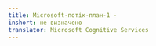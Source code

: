 ```yaml
---
title: Microsoft-потік-план-1 -
inshort: не визначено
translator: Microsoft Cognitive Services
---
```




